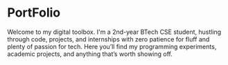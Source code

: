 # PortFolio
Welcome to my digital toolbox. I'm a 2nd-year BTech CSE student, hustling through code, projects, and internships with zero patience for fluff and plenty of passion for tech. Here you’ll find my programming experiments, academic projects, and anything that’s worth showing off.
